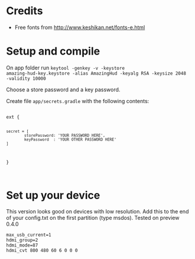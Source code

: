 # Credits
- Free fonts from http://www.keshikan.net/fonts-e.html

# Setup and compile

On app folder run <code>keytool -genkey -v -keystore amazing-hud-key.keystore -alias AmazingHud -keyalg RSA -keysize 2048 -validity 10000</code>

Choose a store password and a key password.

Create file <code>app/secrets.gradle</code> with the following contents:

<code>
ext {

    secret = [
            storePassword: 'YOUR PASSWORD HERE',
            keyPassword  : 'YOUR OTHER PASSWORD HERE'
    ]
}

</code>

# Set up your device

This version looks good on devices with low resolution. Add this to the end of your config.txt  on the first partition (type msdos). 
Tested on preview 0.4.0


```
max_usb_current=1
hdmi_group=2
hdmi_mode=87
hdmi_cvt 800 480 60 6 0 0 0
```
